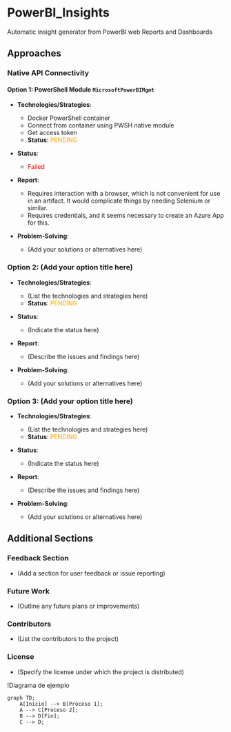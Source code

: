 # PowerBI_Insights
Automatic insight generator from PowerBI web Reports and Dashboards

## Approaches

### Native API Connectivity

#### Option 1: PowerShell Module `MicrosoftPowerBIMgmt`

- **Technologies/Strategies**:
  - Docker PowerShell container
  - Connect from container using PWSH native module
  - Get access token
  - **Status**: <span style="color:orange">PENDING</span>

- **Status**: 
  - <span style="color:red">Failed</span>

- **Report**:
  - Requires interaction with a browser, which is not convenient for use in an artifact. It would complicate things by needing Selenium or similar.
  - Requires credentials, and it seems necessary to create an Azure App for this.

- **Problem-Solving**:
  - (Add your solutions or alternatives here)

### Option 2: (Add your option title here)

- **Technologies/Strategies**:
  - (List the technologies and strategies here)
  - **Status**: <span style="color:orange">PENDING</span>

- **Status**: 
  - (Indicate the status here)

- **Report**:
  - (Describe the issues and findings here)

- **Problem-Solving**:
  - (Add your solutions or alternatives here)

### Option 3: (Add your option title here)

- **Technologies/Strategies**:
  - (List the technologies and strategies here)
  - **Status**: <span style="color:orange">PENDING</span>

- **Status**: 
  - (Indicate the status here)

- **Report**:
  - (Describe the issues and findings here)

- **Problem-Solving**:
  - (Add your solutions or alternatives here)

## Additional Sections

### Feedback Section
- (Add a section for user feedback or issue reporting)

### Future Work
- (Outline any future plans or improvements)

### Contributors
- (List the contributors to the project)

### License
- (Specify the license under which the project is distributed)

!Diagrama de ejemplo

```mermaid
graph TD;
    A[Inicio] --> B[Proceso 1];
    A --> C[Proceso 2];
    B --> D[Fin];
    C --> D;
